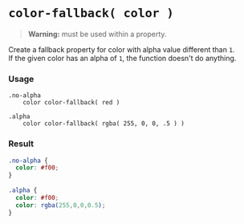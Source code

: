# `color-fallback( color )`

> **Warning:** must be used within a property.

Create a fallback property for color with alpha value different than `1`.  
If the given color has an alpha of `1`, the function doesn't do anything.

### Usage

```stylus
.no-alpha
    color color-fallback( red )
    
.alpha
    color color-fallback( rgba( 255, 0, 0, .5 ) )
```

### Result

```css
.no-alpha {
  color: #f00;
}
    
.alpha {
  color: #f00;
  color: rgba(255,0,0,0.5);
}
```

